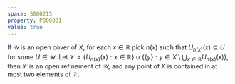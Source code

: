 ```yaml
---
space: S000215
property: P000031
value: true
---
```


If $\mathcal{U}$ is an open cover of $X$, for each $x\in \mathbb{R}$ pick $n(x)$ such that $U_{n(x)}(x)\subseteq U$ for some $U\in\mathcal{U}$. Let $\mathcal{V} = \{U_{n(x)}(x) : x\in \mathbb{R}\}\cup \{\{y\} : y\in X\setminus \bigcup_{x\in \mathbb{R}} U_{n(x)}(x)\}$, then $\mathcal{V}$ is an open refinement of $\mathcal{U}$, and any point of $X$ is contained in at most two elements of $\mathcal{V}$.
